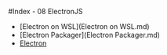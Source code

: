 #Index - 08 ElectronJS

* [Electron on WSL](Electron on WSL.md)
* [Electron Packager](Electron Packager.md)
* [Electron](Electron.md)